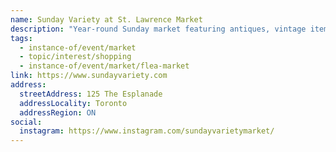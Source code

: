```yaml
---
name: Sunday Variety at St. Lawrence Market
description: "Year-round Sunday market featuring antiques, vintage items, collectibles, and crafts at St. Lawrence Market's north building."
tags:
  - instance-of/event/market
  - topic/interest/shopping
  - instance-of/event/market/flea-market
link: https://www.sundayvariety.com
address:
  streetAddress: 125 The Esplanade
  addressLocality: Toronto
  addressRegion: ON
social:
  instagram: https://www.instagram.com/sundayvarietymarket/
---
```


